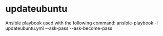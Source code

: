 # updateubuntu

Ansible playbook used with the following command:
  ansible-playbook -i <inventory> updateubuntu.yml --ask-pass --ask-become-pass
